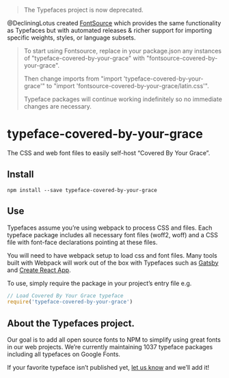 >The Typefaces project is now deprecated.

@DecliningLotus created
[FontSource](https://github.com/fontsource/fontsource) which provides the
same functionality as Typefaces but with automated releases & richer
support for importing specific weights, styles, or language subsets.
>
>To start using Fontsource, replace in your package.json any instances of
"typeface-covered-by-your-grace" with "fontsource-covered-by-your-grace".
>
> Then change imports from "import 'typeface-covered-by-your-grace'" to "import 'fontsource-covered-by-your-grace/latin.css'".
>
>Typeface packages will continue working indefinitely so no immediate
>changes are necessary.

# typeface-covered-by-your-grace

The CSS and web font files to easily self-host “Covered By Your Grace”.

## Install

`npm install --save typeface-covered-by-your-grace`

## Use

Typefaces assume you’re using webpack to process CSS and files. Each typeface
package includes all necessary font files (woff2, woff) and a CSS file with
font-face declarations pointing at these files.

You will need to have webpack setup to load css and font files. Many tools built
with Webpack will work out of the box with Typefaces such as [Gatsby](https://github.com/gatsbyjs/gatsby)
and [Create React App](https://github.com/facebookincubator/create-react-app).

To use, simply require the package in your project’s entry file e.g.

```javascript
// Load Covered By Your Grace typeface
require('typeface-covered-by-your-grace')
```

## About the Typefaces project.

Our goal is to add all open source fonts to NPM to simplify using great fonts in
our web projects. We’re currently maintaining 1037 typeface packages
including all typefaces on Google Fonts.

If your favorite typeface isn’t published yet, [let us know](https://github.com/KyleAMathews/typefaces)
and we’ll add it!

